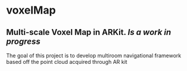 # voxelMap
## Multi-scale Voxel Map in ARKit. *Is a work in progress*

The goal of this project is to develop multiroom navigational framework based off the point cloud acquired  through AR kit
